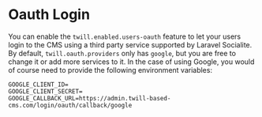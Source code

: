 # Oauth Login

You can enable the `twill.enabled.users-oauth` feature to let your users login to the CMS using a third party service supported by Laravel Socialite.
By default, `twill.oauth.providers` only has `google`, but you are free to change it or add more services to it.
In the case of using Google, you would of course need to provide the following environment variables:

```
GOOGLE_CLIENT_ID=
GOOGLE_CLIENT_SECRET=
GOOGLE_CALLBACK_URL=https://admin.twill-based-cms.com/login/oauth/callback/google
```
